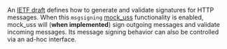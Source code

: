 An [IETF draft](https://datatracker.ietf.org/doc/draft-ietf-httpbis-message-signatures/) defines how to generate and validate signatures for HTTP messages.  When this `msgsigning` [mock_uss](..) functionality is enabled, mock_uss will (**when implemented**) sign outgoing messages and validate incoming messages.  Its message signing behavior can also be controlled via an ad-hoc interface.
